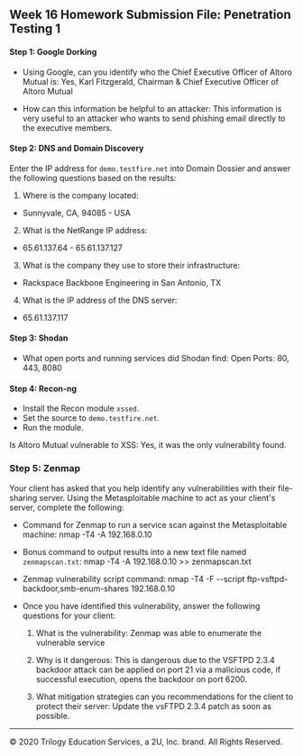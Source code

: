 ## Week 16 Homework Submission File: Penetration Testing 1

#### Step 1: Google Dorking


- Using Google, can you identify who the Chief Executive Officer of Altoro Mutual is: 
  Yes, Karl Fitzgerald, Chairman & Chief Executive Officer of Altoro Mutual

- How can this information be helpful to an attacker:
  This information is very useful to an attacker who wants to send phishing email directly to the executive members.


#### Step 2: DNS and Domain Discovery

Enter the IP address for `demo.testfire.net` into Domain Dossier and answer the following questions based on the results:

  1. Where is the company located: 
  - Sunnyvale, CA, 94085 - USA

  2. What is the NetRange IP address:
  - 65.61.137.64 - 65.61.137.127

  3. What is the company they use to store their infrastructure:
  - Rackspace Backbone Engineering in San Antonio, TX

  4. What is the IP address of the DNS server:
  - 65.61.137.117

#### Step 3: Shodan

- What open ports and running services did Shodan find:
  Open Ports: 80, 443, 8080

#### Step 4: Recon-ng

- Install the Recon module `xssed`. 
- Set the source to `demo.testfire.net`. 
- Run the module. 

Is Altoro Mutual vulnerable to XSS: 
Yes, it was the only vulnerability found.

### Step 5: Zenmap

Your client has asked that you help identify any vulnerabilities with their file-sharing server. Using the Metasploitable machine to act as your client's server, complete the following:

- Command for Zenmap to run a service scan against the Metasploitable machine: 
  nmap -T4 -A 192.168.0.10
 
- Bonus command to output results into a new text file named `zenmapscan.txt`: 
  nmap -T4 -A 192.168.0.10 >> zenmapscan.txt

- Zenmap vulnerability script command: 
  nmap -T4 -F --script ftp-vsftpd-backdoor,smb-enum-shares 192.168.0.10

- Once you have identified this vulnerability, answer the following questions for your client:
  1. What is the vulnerability:
     Zenmap was able to enumerate the vulnerable service

  2. Why is it dangerous:
     This is dangerous due to the VSFTPD 2.3.4 backdoor attack can be applied on port 21 via a malicious code, if successful execution, opens the backdoor on port 6200.

  3. What mitigation strategies can you recommendations for the client to protect their server:
     Update the vsFTPD 2.3.4 patch as soon as possible.

---
© 2020 Trilogy Education Services, a 2U, Inc. brand. All Rights Reserved.  

